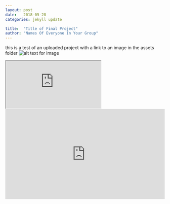```yaml
---
layout: post
date:   2018-05-28
categories: jekyll update

title:  "Title of Final Project"
author: "Names Of Everyone In Your Group"
---
```

this is a test of an uploaded project
with a link to an image in the assets folder
![alt text for image](/site0227/images/groupname/test.png)
<iframe src="https://api.mapbox.com/styles/v1/mapbox/satellite-v9.html?title=true&access_token=pk.eyJ1IjoibWFwYm94IiwiYSI6ImNpejY4NDg1bDA1cjYzM280NHJ5NzlvNDMifQ.d6e-nNyBDtmQCVwVNivz7A#2/0/0" width: 100%></iframe>

<div style="padding:56.25% 0 0 0;position:relative;"><iframe src="https://player.vimeo.com/video/290575503?title=0&byline=0&portrait=0" style="position:absolute;top:0;left:0;width:100%;height:100%;" frameborder="0" webkitallowfullscreen mozallowfullscreen allowfullscreen></iframe></div><script src="https://player.vimeo.com/api/player.js"></script>
